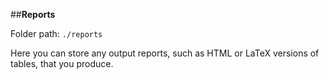 ##**Reports**

Folder path: `./reports`

Here you can store any output reports, such as HTML or LaTeX versions of tables, that you produce.